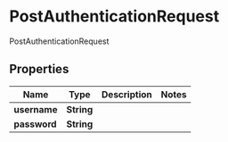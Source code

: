 

# PostAuthenticationRequest

PostAuthenticationRequest
## Properties

Name | Type | Description | Notes
------------ | ------------- | ------------- | -------------
**username** | **String** |  | 
**password** | **String** |  | 



